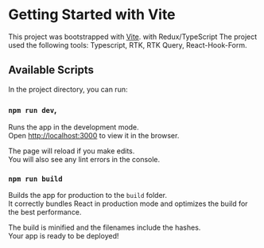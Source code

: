 # Getting Started with Vite

This project was bootstrapped with [Vite](https://vitejs.dev/). with Redux/TypeScript
The project used the following tools: Typescript, RTK, RTK Query, React-Hook-Form.
## Available Scripts

In the project directory, you can run:

### `npm run dev`,

Runs the app in the development mode.\
Open [http://localhost:3000](http://localhost:3000) to view it in the browser.

The page will reload if you make edits.\
You will also see any lint errors in the console.

### `npm run build`

Builds the app for production to the `build` folder.\
It correctly bundles React in production mode and optimizes the build for the best performance.

The build is minified and the filenames include the hashes.\
Your app is ready to be deployed!
